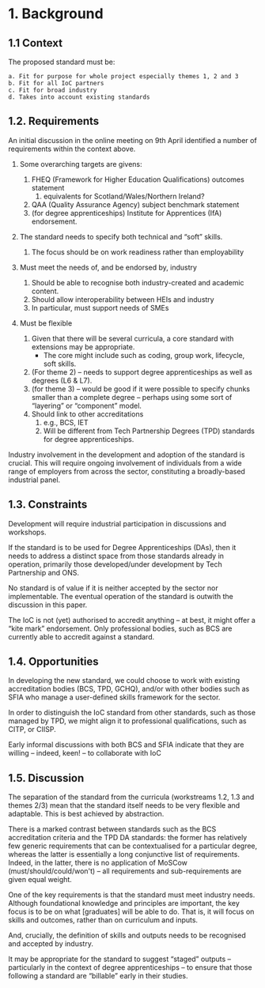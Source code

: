 # 1. Background

## 1.1 Context

The proposed standard must be:

    a. Fit for purpose for whole project especially themes 1, 2 and 3
    b. Fit for all IoC partners
    c. Fit for broad industry 
    d. Takes into account existing standards

## 1.2. Requirements

An initial discussion in the online meeting on 9th April identified a number of requirements within the context above.  

1. Some overarching targets are givens:
    1. FHEQ (Framework for Higher Education Qualifications) outcomes statement
        1. equivalents for Scotland/Wales/Northern Ireland?
    1. QAA (Quality Assurance Agency) subject benchmark statement
    1. (for degree apprenticeships) Institute for Apprentices (IfA) endorsement.

1. The standard needs to specify both technical and “soft” skills.
    1. The focus should be on work readiness rather than employability

1. Must meet the needs of, and be endorsed by, industry
    1. Should be able to recognise both industry-created and academic content.
    1. Should allow interoperability between HEIs and industry
    1. In particular, must support needs of SMEs

1. Must be flexible
    1. Given that there will be several curricula, a core standard with extensions may be appropriate.
        - The core might include such as coding, group work, lifecycle, soft skills.
    1. (For theme 2) – needs to support degree apprenticeships as well as degrees (L6 & L7).
    1. (for theme 3) – would be good if it were possible to specify chunks smaller than a complete degree – perhaps using some sort of “layering” or “component” model.
    1. Should link to other accreditations
        1. e.g., BCS, IET
        1. Will be different from Tech Partnership Degrees (TPD) standards for degree apprenticeships.

Industry involvement in the development and adoption of the standard is crucial.  This will require ongoing involvement of individuals from a wide range of employers from across the sector, constituting a broadly-based industrial panel.

## 1.3. Constraints

Development will require industrial participation in discussions and workshops.

If the standard is to be used for Degree Apprenticeships (DAs), then it needs to address a distinct space from those standards already in operation, primarily those developed/under development by Tech Partnership and ONS.

No standard is of value if it is neither accepted by the sector nor implementable.  The eventual operation of the standard is outwith the discussion in this paper.

The IoC is not (yet) authorised to accredit anything – at best, it might offer a “kite mark” endorsement.  Only professional bodies, such as BCS are currently able to accredit against a standard.  

## 1.4. Opportunities

In developing the new standard, we could choose to work with existing accreditation bodies (BCS, TPD, GCHQ), and/or with other bodies such as SFIA who manage a user-defined skills framework for the sector.

In order to distinguish the IoC standard from other standards, such as those managed by TPD, we might align it to professional qualifications, such as CITP, or CIISP.

Early informal discussions with both BCS and SFIA indicate that they are willing – indeed, keen! – to collaborate with IoC

## 1.5. Discussion

The separation of the standard from the curricula (workstreams 1.2, 1.3 and themes 2/3) mean that the standard itself needs to be very flexible and adaptable.  This is best achieved by abstraction.

There is a marked contrast between standards such as the BCS accreditation criteria and the TPD DA standards: the former has relatively few generic requirements that can be contextualised for a particular degree, whereas the latter is essentially a long conjunctive list of requirements.  Indeed, in the latter, there is no application of MoSCow (must/should/could/won't) – all requirements and sub-requirements are given equal weight.

One of the key requirements is that the standard must meet industry needs.  Although foundational knowledge and principles are important, the key focus is to be on what [graduates] will be able to do.  That is, it will focus on skills and outcomes, rather than on curriculum and inputs.

And, crucially, the definition of skills and outputs needs to be recognised and accepted by industry.

It may be appropriate for the standard to suggest “staged” outputs – particularly in the context of degree apprenticeships – to ensure that those following a standard are “billable” early in their studies.
